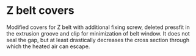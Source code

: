 # Z belt covers

Modified covers for Z belt with additional fixing screw, deleted pressfit in the extrusion groove and clip for minimization of belt window. It does not seal the gap, but at least drastically decreases the cross section through which the heated air can escape.